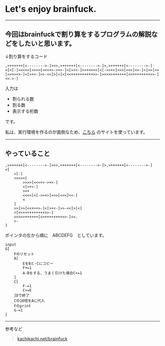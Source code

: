 # Let's enjoy brainfuck.

---

## 今回はbrainfuckで割り算をするプログラムの解説などをしたいと思います。

↓割り算をするコード

```
,>++++++[<-------->-]>>>,>++++++[<-------->-]>,>++++++[<-------->-]<[<[-]<<<<<[>>>>[<<<+>->+>-]<[>+<-]>>+<<<<[<[->>+>]>>>[<<<]<<-]<]>>[>>[<<+>+>-]<[>+<-]>>-<<]>[<]<[<<++++++++++>>-]>>>>>++++++[<<++++++++>>-]<<.>-]
```

入力は

+ 割られる数
+ 割る数
+ 表示する桁数

です。

私は、実行環境を作るのが面倒なため、[こちら](https://kachikachi.net/brainfuck/) のサイトを使っています。

---

## やっていること

```
,>++++++[<-------->-]>>>,>++++++[<-------->-]>,>++++++[<-------->-]
<[
    <[-]
    <<<<<[
        >>>>[<<<+>->+>-]
        <[>+<-]
        >>+
        <<<<[<[->>+>]>>>[<<<]<<-]
        <
    ]
    >>[>>[<<+>+>-]<[>+<-]>>-<<]>[<]
    <[<<++++++++++>>-]
    >>>>>++++++[<<++++++++>>-]<<.
    >-
]
```

ポインタの左から順に　ABCDEFG　としています。

```
input 
G[
    Fのリセット
    A[
        EをBと-Cにコピー
        F+=1
        A-Bをする、うまく引けた場合C+=1
    ]
    C[
        F-=1
        C+=E
    ]Dで終了
    Cの10倍をAに代入
    Fのprint
    G-=1
]
```

---
参考など

> [kachikachi.net/brainfuck ](https://kachikachi.net/brainfuck/)
